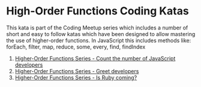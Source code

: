 # High-Order Functions Coding Katas

This kata is part of the Coding Meetup series which includes a number of short and easy to follow katas which have been designed to allow mastering the use of higher-order functions. In JavaScript this includes methods like: forEach, filter, map, reduce, some, every, find, findIndex

1. [Higher-Order Functions Series - Count the number of JavaScript developers](./kata1)
2. [Higher-Order Functions Series - Greet developers](./kata2)
3. [Higher-Order Functions Series - Is Ruby coming?](./kata3)
